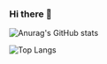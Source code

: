 ### Hi there 👋

![Anurag's GitHub stats](https://github-readme-stats.vercel.app/api?username=sodalite1204&show_icons=true&theme=nightowl)

![Top Langs](https://github-readme-stats.vercel.app/api/top-langs/?username=sodalite1204&langs_count=10&layout=compact&theme=nightowl)

<!--
**sodalite1204/sodalite1204** is a ✨ _special_ ✨ repository because its `README.md` (this file) appears on your GitHub profile.

Here are some ideas to get you started:

- 🔭 I’m currently working on ...
- 🌱 I’m currently learning ...
- 👯 I’m looking to collaborate on ...
- 🤔 I’m looking for help with ...
- 💬 Ask me about ...
- 📫 How to reach me: ...
- 😄 Pronouns: ...
- ⚡ Fun fact: ...
-->
